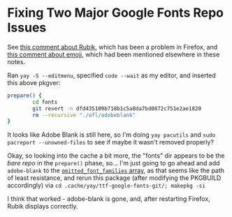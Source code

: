 # Fixing Two Major Google Fonts Repo Issues

See [this comment about Rubik](https://aur.archlinux.org/packages/ttf-google-fonts-git/#comment-693383), which has been a problem in Firefox, and [this comment about emoji](https://aur.archlinux.org/packages/ttf-google-fonts-git/#comment-703121), which had been mentioned elsewhere in these notes.

Ran `yay -S --editmenu`, specified `code --wait` as my editor, and inserted this above pkgver:

```bash
prepare() {
        cd fonts
        git revert -n dfd435109b718b1c5a8da7bd0872c751e2ae1820
        rm --recursive "./ofl/adobeblank"
}
```

It looks like Adobe Blank is still here, so I'm doing `yay pacutils` and `sudo pacreport --unowned-files` to see if maybe it wasn't removed properly?

Okay, so looking into the cache a bit more, the "fonts" dir appears to be the *bare repo* in the `prepare()` phase, so... I'm just going to go ahead and add `adobe-blank` to the [`omitted_font_families` array](https://aur.archlinux.org/cgit/aur.git/tree/PKGBUILD?h=ttf-google-fonts-git#n95), as that seems like the path of least resistance, and rerun this package (after modifying the PKGBUILD accordingly) via `cd .cache/yay/ttf-google-fonts-git/; makepkg -si`

I think that worked - adobe-blank is gone, and, after restarting Firefox, Rubik displays correctly.

